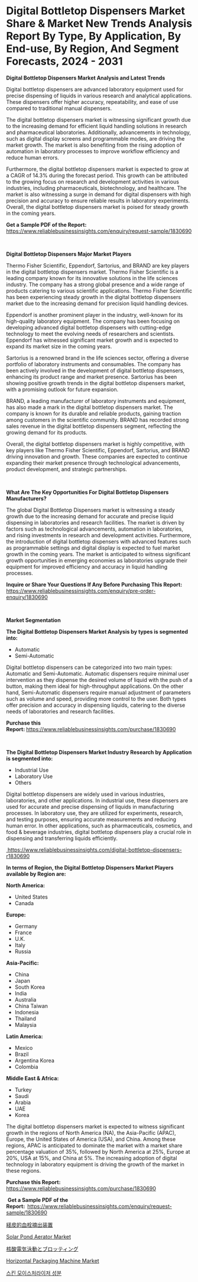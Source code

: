 <p><h1>Digital Bottletop Dispensers Market Share & Market New Trends Analysis Report By Type, By Application, By End-use, By Region, And Segment Forecasts, 2024 - 2031</h1></p><p><strong>Digital Bottletop Dispensers Market Analysis and Latest Trends</strong></p>
<p><p>Digital bottletop dispensers are advanced laboratory equipment used for precise dispensing of liquids in various research and analytical applications. These dispensers offer higher accuracy, repeatability, and ease of use compared to traditional manual dispensers.</p><p>The digital bottletop dispensers market is witnessing significant growth due to the increasing demand for efficient liquid handling solutions in research and pharmaceutical laboratories. Additionally, advancements in technology, such as digital display screens and programmable modes, are driving the market growth. The market is also benefiting from the rising adoption of automation in laboratory processes to improve workflow efficiency and reduce human errors.</p><p>Furthermore, the digital bottletop dispensers market is expected to grow at a CAGR of 14.3% during the forecast period. This growth can be attributed to the growing focus on research and development activities in various industries, including pharmaceuticals, biotechnology, and healthcare. The market is also witnessing a surge in demand for digital dispensers with high precision and accuracy to ensure reliable results in laboratory experiments. Overall, the digital bottletop dispensers market is poised for steady growth in the coming years.</p></p>
<p><strong>Get a Sample PDF of the Report:&nbsp;</strong> <a href="https://www.reliablebusinessinsights.com/enquiry/request-sample/1830690">https://www.reliablebusinessinsights.com/enquiry/request-sample/1830690</a></p>
<p>&nbsp;</p>
<p><strong>Digital Bottletop Dispensers Major Market Players</strong></p>
<p><p>Thermo Fisher Scientific, Eppendorf, Sartorius, and BRAND are key players in the digital bottletop dispensers market. Thermo Fisher Scientific is a leading company known for its innovative solutions in the life sciences industry. The company has a strong global presence and a wide range of products catering to various scientific applications. Thermo Fisher Scientific has been experiencing steady growth in the digital bottletop dispensers market due to the increasing demand for precision liquid handling devices.</p><p>Eppendorf is another prominent player in the industry, well-known for its high-quality laboratory equipment. The company has been focusing on developing advanced digital bottletop dispensers with cutting-edge technology to meet the evolving needs of researchers and scientists. Eppendorf has witnessed significant market growth and is expected to expand its market size in the coming years.</p><p>Sartorius is a renowned brand in the life sciences sector, offering a diverse portfolio of laboratory instruments and consumables. The company has been actively involved in the development of digital bottletop dispensers, enhancing its product range and market presence. Sartorius has been showing positive growth trends in the digital bottletop dispensers market, with a promising outlook for future expansion.</p><p>BRAND, a leading manufacturer of laboratory instruments and equipment, has also made a mark in the digital bottletop dispensers market. The company is known for its durable and reliable products, gaining traction among customers in the scientific community. BRAND has recorded strong sales revenue in the digital bottletop dispensers segment, reflecting the growing demand for its products.</p><p>Overall, the digital bottletop dispensers market is highly competitive, with key players like Thermo Fisher Scientific, Eppendorf, Sartorius, and BRAND driving innovation and growth. These companies are expected to continue expanding their market presence through technological advancements, product development, and strategic partnerships.</p></p>
<p>&nbsp;</p>
<p><strong>What Are The Key Opportunities For Digital Bottletop Dispensers Manufacturers?</strong></p>
<p><p>The global Digital Bottletop Dispensers market is witnessing a steady growth due to the increasing demand for accurate and precise liquid dispensing in laboratories and research facilities. The market is driven by factors such as technological advancements, automation in laboratories, and rising investments in research and development activities. Furthermore, the introduction of digital bottletop dispensers with advanced features such as programmable settings and digital display is expected to fuel market growth in the coming years. The market is anticipated to witness significant growth opportunities in emerging economies as laboratories upgrade their equipment for improved efficiency and accuracy in liquid handling processes.</p></p>
<p><strong>Inquire or Share Your Questions If Any Before Purchasing This Report:</strong> <a href="https://www.reliablebusinessinsights.com/enquiry/pre-order-enquiry/1830690">https://www.reliablebusinessinsights.com/enquiry/pre-order-enquiry/1830690</a></p>
<p>&nbsp;</p>
<p><strong>Market Segmentation</strong></p>
<p><strong>The Digital Bottletop Dispensers Market Analysis by types is segmented into:</strong></p>
<p><ul><li>Automatic</li><li>Semi-Automatic</li></ul></p>
<p><p>Digital bottletop dispensers can be categorized into two main types: Automatic and Semi-Automatic. Automatic dispensers require minimal user intervention as they dispense the desired volume of liquid with the push of a button, making them ideal for high-throughput applications. On the other hand, Semi-Automatic dispensers require manual adjustment of parameters such as volume and speed, providing more control to the user. Both types offer precision and accuracy in dispensing liquids, catering to the diverse needs of laboratories and research facilities.</p></p>
<p><strong>Purchase this Report:&nbsp;</strong><a href="https://www.reliablebusinessinsights.com/purchase/1830690">https://www.reliablebusinessinsights.com/purchase/1830690</a></p>
<p>&nbsp;</p>
<p><strong>The Digital Bottletop Dispensers Market Industry Research by Application is segmented into:</strong></p>
<p><ul><li>Industrial Use</li><li>Laboratory Use</li><li>Others</li></ul></p>
<p><p>Digital bottletop dispensers are widely used in various industries, laboratories, and other applications. In industrial use, these dispensers are used for accurate and precise dispensing of liquids in manufacturing processes. In laboratory use, they are utilized for experiments, research, and testing purposes, ensuring accurate measurements and reducing human error. In other applications, such as pharmaceuticals, cosmetics, and food & beverage industries, digital bottletop dispensers play a crucial role in dispensing and transferring liquids efficiently.</p></p>
<p><a href="https://www.reliablebusinessinsights.com/digital-bottletop-dispensers-r1830690">&nbsp;https://www.reliablebusinessinsights.com/digital-bottletop-dispensers-r1830690</a></p>
<p><strong>In terms of Region, the Digital Bottletop Dispensers Market Players available by Region are:</strong></p>
<p>
    <p> <strong> North America: </strong>
        <ul>
            <li>United States</li>
            <li>Canada</li>
        </ul>
        </p> 
    <p> <strong> Europe: </strong>
        <ul>
            <li>Germany</li>
            <li>France</li>
            <li>U.K.</li>
            <li>Italy</li>
            <li>Russia</li>
        </ul>
        </p> 
    <p> <strong> Asia-Pacific: </strong>
        <ul>
            <li>China</li>
            <li>Japan</li>
            <li>South Korea</li>
            <li>India</li>
            <li>Australia</li>
            <li>China Taiwan</li>
            <li>Indonesia</li>
            <li>Thailand</li>
            <li>Malaysia</li>
        </ul>
        </p> 
    <p> <strong> Latin America: </strong>
        <ul>
            <li>Mexico</li>
            <li>Brazil</li>
            <li>Argentina Korea</li>
            <li>Colombia</li>
        </ul>
        </p> 
    <p> <strong> Middle East & Africa: </strong>
        <ul>
            <li>Turkey</li>
            <li>Saudi</li>
            <li>Arabia</li>
            <li>UAE</li>
            <li>Korea</li>
        </ul>
    </p>
    </p>
<p><p>The digital bottletop dispensers market is expected to witness significant growth in the regions of North America (NA), the Asia-Pacific (APAC), Europe, the United States of America (USA), and China. Among these regions, APAC is anticipated to dominate the market with a market share percentage valuation of 35%, followed by North America at 25%, Europe at 20%, USA at 15%, and China at 5%. The increasing adoption of digital technology in laboratory equipment is driving the growth of the market in these regions.</p></p>
<p><strong>Purchase this Report: </strong><a href="https://www.reliablebusinessinsights.com/purchase/1830690">https://www.reliablebusinessinsights.com/purchase/1830690</a></p>
<p>&nbsp;<strong>Get a Sample PDF of the Report:&nbsp;&nbsp;</strong><a href="https://www.reliablebusinessinsights.com/enquiry/request-sample/1830690">https://www.reliablebusinessinsights.com/enquiry/request-sample/1830690</a></p>
<p><strong></strong></p>
<p><p><a href="https://github.com/LizaHeller2023/Market-Research-Report-List-1/blob/main/9421596163549.md">経皮的血栓摘出装置</a></p><p><a href="https://github.com/lukmanduiky01/Market-Research-Report-List-1/blob/main/solar-pond-aerator-market.md">Solar Pond Aerator Market</a></p><p><a href="https://github.com/deonnorth8/Market-Research-Report-List-1/blob/main/4751003163548.md">核酸電気泳動とブロッティング</a></p><p><a href="https://github.com/theanastasiyah/Market-Research-Report-List-1/blob/main/horizontal-packaging-machine-market.md">Horizontal Packaging Machine Market</a></p><p><a href="https://github.com/LoganRew1964/Market-Research-Report-List-1/blob/main/6948695176058.md">스킨 모이스처라이저 성분</a></p></p>